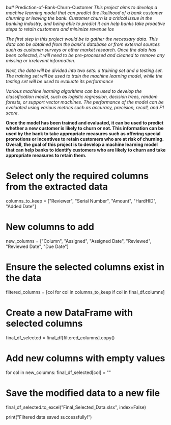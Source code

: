 bu# Prediction-of-Bank-Churn-Customer
*This project aims to develop a machine learning model that can predict the likelihood of a bank customer churning or leaving the bank. Customer churn is a critical issue in the banking industry, and 
being able to predict it can help banks take proactive steps to retain customers and minimize revenue los*




*The first step in this project would be to gather the necessary data. This data can be obtained from the bank's database or from external sources such as customer surveys or other market research. Once the data has been collected, it will need to be pre-processed and cleaned to remove any missing or irrelevant information.*



*Next, the data will be divided into two sets: a training set and a testing set. The training set will be used to train the machine learning model, while the testing set will be used to evaluate its performance*


*Various machine learning algorithms can be used to develop the classification model, such as logistic regression, decision trees, random forests, or support vector machines. The performance of the model can be evaluated using various metrics such as accuracy, precision, recall, and F1 score.*


**Once the model has been trained and evaluated, it can be used to predict whether a new customer is likely to churn or not. This information can be used by the bank to take appropriate measures such as offering special promotions or incentives to retain customers who are at risk of churning.
Overall, the goal of this project is to develop a machine learning model that can help banks to identify customers who are likely to churn and take appropriate measures to retain them.**

# Select only the required columns from the extracted data
columns_to_keep = ["Reviewer", "Serial Number", "Amount", "HardHID", "Added Date"]

# New columns to add
new_columns = ["Column", "Assigned", "Assigned Date", "Reviewed", "Reviewed Date", "Due Date"]

# Ensure the selected columns exist in the data
filtered_columns = [col for col in columns_to_keep if col in final_df.columns]

# Create a new DataFrame with selected columns
final_df_selected = final_df[filtered_columns].copy()

# Add new columns with empty values
for col in new_columns:
    final_df_selected[col] = ""

# Save the modified data to a new file
final_df_selected.to_excel("Final_Selected_Data.xlsx", index=False)

print("Filtered data saved successfully!")
